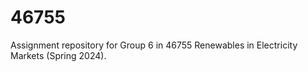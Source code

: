 # 46755
Assignment repository for Group 6 in 46755 Renewables in Electricity Markets (Spring 2024).
